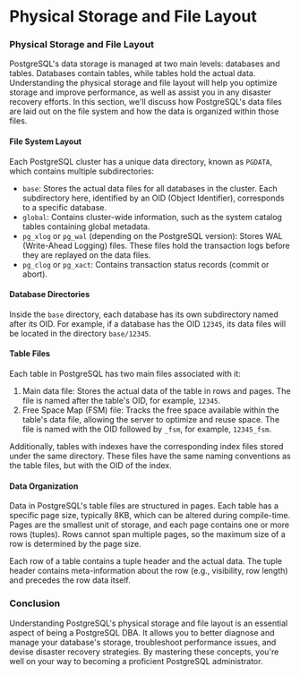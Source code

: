 # Physical Storage and File Layout

### Physical Storage and File Layout

PostgreSQL's data storage is managed at two main levels: databases and tables. Databases contain tables, while tables hold the actual data. Understanding the physical storage and file layout will help you optimize storage and improve performance, as well as assist you in any disaster recovery efforts. In this section, we'll discuss how PostgreSQL's data files are laid out on the file system and how the data is organized within those files.

#### File System Layout

Each PostgreSQL cluster has a unique data directory, known as `PGDATA`, which contains multiple subdirectories:

- `base`: Stores the actual data files for all databases in the cluster. Each subdirectory here, identified by an OID (Object Identifier), corresponds to a specific database.
- `global`: Contains cluster-wide information, such as the system catalog tables containing global metadata.
- `pg_xlog` or `pg_wal` (depending on the PostgreSQL version): Stores WAL (Write-Ahead Logging) files. These files hold the transaction logs before they are replayed on the data files.
- `pg_clog` or `pg_xact`: Contains transaction status records (commit or abort).

#### Database Directories

Inside the `base` directory, each database has its own subdirectory named after its OID. For example, if a database has the OID `12345`, its data files will be located in the directory `base/12345`.

#### Table Files

Each table in PostgreSQL has two main files associated with it:

1. Main data file: Stores the actual data of the table in rows and pages. The file is named after the table's OID, for example, `12345`.
2. Free Space Map (FSM) file: Tracks the free space available within the table's data file, allowing the server to optimize and reuse space. The file is named with the OID followed by `_fsm`, for example, `12345_fsm`.

Additionally, tables with indexes have the corresponding index files stored under the same directory. These files have the same naming conventions as the table files, but with the OID of the index.

#### Data Organization

Data in PostgreSQL's table files are structured in pages. Each table has a specific page size, typically 8KB, which can be altered during compile-time. Pages are the smallest unit of storage, and each page contains one or more rows (tuples). Rows cannot span multiple pages, so the maximum size of a row is determined by the page size.

Each row of a table contains a tuple header and the actual data. The tuple header contains meta-information about the row (e.g., visibility, row length) and precedes the row data itself.

### Conclusion

Understanding PostgreSQL's physical storage and file layout is an essential aspect of being a PostgreSQL DBA. It allows you to better diagnose and manage your database's storage, troubleshoot performance issues, and devise disaster recovery strategies. By mastering these concepts, you're well on your way to becoming a proficient PostgreSQL administrator.